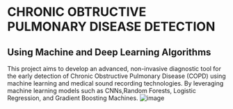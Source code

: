 # CHRONIC OBTRUCTIVE PULMONARY DISEASE DETECTION
## Using Machine and Deep Learning Algorithms 
This project aims to develop an advanced, non-invasive diagnostic tool for the early detection of Chronic Obstructive Pulmonary Disease (COPD) using machine learning and medical sound recording technologies. By leveraging machine learning models such as CNNs,Random Forests, Logistic Regression, and Gradient Boosting Machines.
![image](https://github.com/user-attachments/assets/7566502f-c850-4538-a449-0769dd9c59f7)
